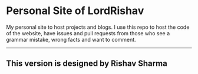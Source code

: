 # Personal Site of LordRishav

My personal site to host projects and blogs. I use this repo to host the code of the website, have issues and pull requests from those who see a grammar mistake, wrong facts and want to comment.

---------------------------------------------------------------
This version is designed by Rishav Sharma
---------------------------------------------------------------

